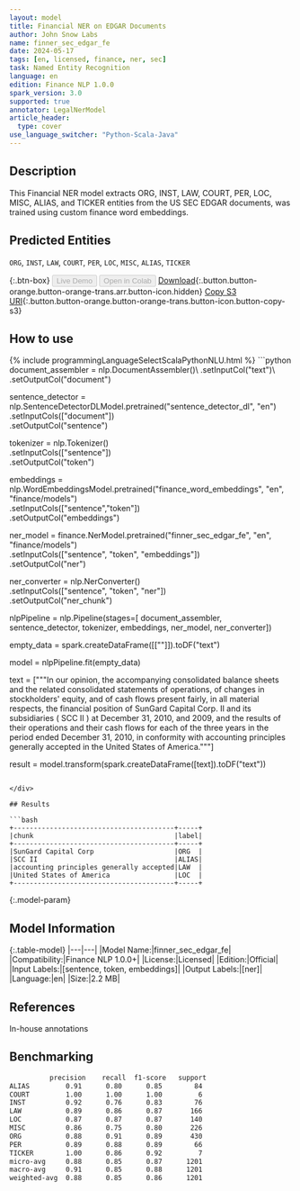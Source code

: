 ```yaml
---
layout: model
title: Financial NER on EDGAR Documents
author: John Snow Labs
name: finner_sec_edgar_fe
date: 2024-05-17
tags: [en, licensed, finance, ner, sec]
task: Named Entity Recognition
language: en
edition: Finance NLP 1.0.0
spark_version: 3.0
supported: true
annotator: LegalNerModel
article_header:
  type: cover
use_language_switcher: "Python-Scala-Java"
---
```


## Description

This Financial NER model extracts ORG, INST, LAW, COURT, PER, LOC, MISC, ALIAS, and TICKER entities from the US SEC EDGAR documents, was trained using custom finance word embeddings.

## Predicted Entities

`ORG`, `INST`, `LAW`, `COURT`, `PER`, `LOC`, `MISC`, `ALIAS`, `TICKER`

{:.btn-box}
<button class="button button-orange" disabled>Live Demo</button>
<button class="button button-orange" disabled>Open in Colab</button>
[Download](https://s3.amazonaws.com/auxdata.johnsnowlabs.com/finance/models/finner_sec_edgar_fe_en_1.0.0_3.0_1715948751469.zip){:.button.button-orange.button-orange-trans.arr.button-icon.hidden}
[Copy S3 URI](s3://auxdata.johnsnowlabs.com/finance/models/finner_sec_edgar_fe_en_1.0.0_3.0_1715948751469.zip){:.button.button-orange.button-orange-trans.button-icon.button-copy-s3}

## How to use



<div class="tabs-box" markdown="1">
{% include programmingLanguageSelectScalaPythonNLU.html %}
```python
document_assembler = nlp.DocumentAssembler()\
      .setInputCol("text")\
      .setOutputCol("document")
        
sentence_detector = nlp.SentenceDetectorDLModel.pretrained("sentence_detector_dl", "en")\
      .setInputCols(["document"])\
      .setOutputCol("sentence")

tokenizer = nlp.Tokenizer()\
      .setInputCols(["sentence"])\
      .setOutputCol("token")

embeddings = nlp.WordEmbeddingsModel.pretrained("finance_word_embeddings", "en", "finance/models")\
            .setInputCols(["sentence","token"])\
            .setOutputCol("embeddings")

ner_model = finance.NerModel.pretrained("finner_sec_edgar_fe", "en", "finance/models")\
      .setInputCols(["sentence", "token", "embeddings"])\
      .setOutputCol("ner")

ner_converter = nlp.NerConverter()\
      .setInputCols(["sentence", "token", "ner"])\
      .setOutputCol("ner_chunk")

nlpPipeline = nlp.Pipeline(stages=[
        document_assembler,
        sentence_detector,
        tokenizer,
        embeddings,
        ner_model,
        ner_converter])

empty_data = spark.createDataFrame([[""]]).toDF("text")

model = nlpPipeline.fit(empty_data)

text = ["""In our opinion, the accompanying consolidated balance sheets and the related consolidated statements of operations, of changes in stockholders' equity, and of cash flows present fairly, in all material respects, the financial position of SunGard Capital Corp. II and its subsidiaries ( SCC II ) at December 31, 2010, and 2009, and the results of their operations and their cash flows for each of the three years in the period ended December 31, 2010, in conformity with accounting principles generally accepted in the United States of America."""]

result = model.transform(spark.createDataFrame([text]).toDF("text"))
```

</div>

## Results

```bash
+----------------------------------------+-----+
|chunk                                   |label|
+----------------------------------------+-----+
|SunGard Capital Corp                    |ORG  |
|SCC II                                  |ALIAS|
|accounting principles generally accepted|LAW  |
|United States of America                |LOC  |
+----------------------------------------+-----+
```

{:.model-param}
## Model Information

{:.table-model}
|---|---|
|Model Name:|finner_sec_edgar_fe|
|Compatibility:|Finance NLP 1.0.0+|
|License:|Licensed|
|Edition:|Official|
|Input Labels:|[sentence, token, embeddings]|
|Output Labels:|[ner]|
|Language:|en|
|Size:|2.2 MB|

## References

In-house annotations

## Benchmarking

```bash
          precision    recall  f1-score   support
ALIAS         0.91      0.80      0.85        84
COURT         1.00      1.00      1.00         6
INST          0.92      0.76      0.83        76
LAW           0.89      0.86      0.87       166
LOC           0.87      0.87      0.87       140
MISC          0.86      0.75      0.80       226
ORG           0.88      0.91      0.89       430
PER           0.89      0.88      0.89        66
TICKER        1.00      0.86      0.92         7
micro-avg     0.88      0.85      0.87      1201
macro-avg     0.91      0.85      0.88      1201
weighted-avg  0.88      0.85      0.86      1201
```